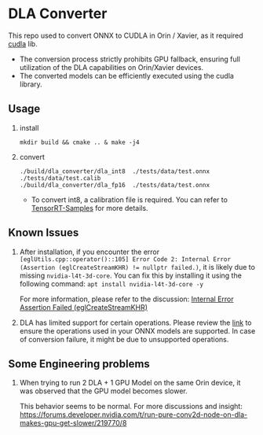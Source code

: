 # DLA Converter

This repo used to convert ONNX to CUDLA in  Orin / Xavier, as it required [cudla](https://docs.nvidia.com/cuda/cudla-api/index.html) lib. 

- The conversion process strictly prohibits GPU fallback, ensuring full utilization of the DLA capabilities on Orin/Xavier devices.
- The converted models can be efficiently executed using the cudla library.


## Usage

1. install

    ```
    mkdir build && cmake .. & make -j4
    ```

2. convert

    ```
    ./build/dla_converter/dla_int8  ./tests/data/test.onnx  ./tests/data/test.calib
    ./build/dla_converter/dla_fp16  ./tests/data/test.onnx  
    ```

    - To convert int8, a calibration file is required. You can refer to [TensorRT-Samples](https://github.com/NVIDIA/TensorRT/tree/498dcb009fe4c2dedbe9c61044d3de4f3c04a41b/samples/python) for more details.
    


## Known Issues

1. After installation, if you encounter the error `[eglUtils.cpp::operator()::105] Error Code 2: Internal Error (Assertion (eglCreateStreamKHR) != nullptr failed.)`, it is likely due to missing `nvidia-l4t-3d-core`. You can fix this by installing it using the following command: `apt install nvidia-l4t-3d-core -y `

    For more information, please refer to the discussion: [Internal Error Assertion Failed (eglCreateStreamKHR)](https://forums.developer.nvidia.com/t/internal-error-assertion-failed-eglcreatestreamkhr-nullptr/68405)

2. DLA has limited support for certain operations. Please review the [link](https://docs.nvidia.com/deeplearning/tensorrt/developer-guide/index.html#dla_layers) to ensure the operations used in your ONNX models are supported. In case of conversion failure, it might be due to unsupported operations.

## Some Engineering problems 

1. When trying to run 2 DLA + 1 GPU Model on the same Orin device, it was observed that the GPU model becomes slower.

    This behavior seems to be normal. For more discussions and insight: https://forums.developer.nvidia.com/t/run-pure-conv2d-node-on-dla-makes-gpu-get-slower/219770/8
    

